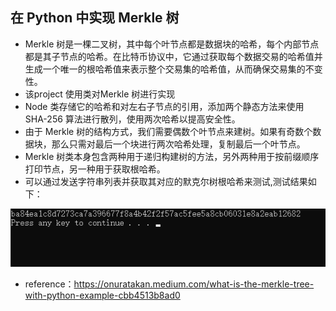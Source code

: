 ##  在 Python 中实现 Merkle 树

* Merkle 树是一棵二叉树，其中每个叶节点都是数据块的哈希，每个内部节点都是其子节点的哈希。在比特币协议中，它通过获取每个数据交易的哈希值并生成一个唯一的根哈希值来表示整个交易集的哈希值，从而确保交易集的不变性。
* 该project 使用类对Merkle 树进行实现
* Node 类存储它的哈希和对左右子节点的引用，添加两个静态方法来使用 SHA-256 算法进行散列，使用两次哈希以提高安全性。
* 由于 Merkle 树的结构方式，我们需要偶数个叶节点来建树。如果有奇数个数据块，那么只需对最后一个块进行两次哈希处理，复制最后一个叶节点。
* Merkle 树类本身包含两种用于递归构建树的方法，另外两种用于按前缀顺序打印节点，另一种用于获取根哈希。
* 可以通过发送字符串列表并获取其对应的默克尔树根哈希来测试,测试结果如下：

![Image text](https://github.com/DaquanDong/Homework/blob/main/Merkle%20Tree/result.png)

* reference：https://onuratakan.medium.com/what-is-the-merkle-tree-with-python-example-cbb4513b8ad0
